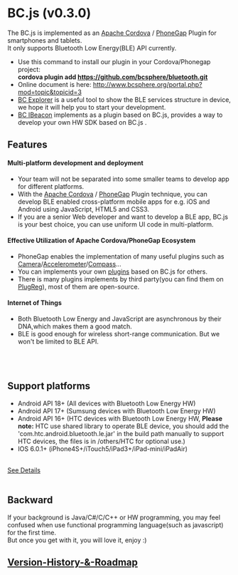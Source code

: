 BC.js (v0.3.0)
===================================
The BC.js is implemented as an [Apache Cordova](http://cordova.apache.org) / [PhoneGap](http://phonegap.com) Plugin for smartphones and tablets.
</br>It only supports Bluetooth Low Energy(BLE) API currently.
  
  * Use this command to install our plugin in your Cordova/Phonegap project: <br/>
    <b>cordova plugin add https://github.com/bcsphere/bluetooth.git </b> <br/>
  * Online document is here: http://www.bcsphere.org/portal.php?mod=topic&topicid=3 <br/>
  * [BC Explorer](https://github.com/bcsphere/bcexplorer) is a useful tool to show the BLE services structure in device, we hope it will help you to start your development.
  * [BC IBeacon](https://github.com/bcsphere/ibeacon) implements as a plugin based on BC.js, provides a way to develop your own HW SDK based on BC.js .
  
Features
-----------------------------------
#### Multi-platform development and deployment 
* Your team will not be separated into some smaller teams to develop app for different platforms.
* With the [Apache Cordova](http://cordova.apache.org) / [PhoneGap](http://phonegap.com) Plugin technique,
  you can develop BLE enabled cross-platform mobile apps for e.g. iOS and Android using JavaScript, HTML5 and CSS3.
* If you are a senior Web developer and want to develop a BLE app, BC.js is your best choice, you can use uniform UI code in multi-platform.

#### Effective Utilization of Apache Cordova/PhoneGap Ecosystem
* PhoneGap enables the implementation of many useful plugins such as  [Camera](http://docs.phonegap.com/en/edge/cordova_camera_camera.md.html#Camera)/[Accelerometer](http://docs.phonegap.com/en/edge/cordova_accelerometer_accelerometer.md.html#Accelerometer)/[Compass](http://docs.phonegap.com/en/edge/cordova_compass_compass.md.html#Compass)...
* You can implements your own [plugins](http://docs.phonegap.com/en/3.3.0/guide_hybrid_plugins_index.md.html#Plugin%20Development%20Guide) based on BC.js for others.
* There is many plugins implements by third party(you can find them on [PlugReg](http://plugreg.com/)), most of them are open-source.

#### Internet of Things
* Both Bluetooth Low Energy and JavaScript are asynchronous by their DNA,which makes them a good match. 
* BLE is good enough for wireless short-range communication. But we won't be limited to BLE API.
  
</br></br>
Support platforms
-----------------------------------
* Android API 18+ (All devices with Bluetooth Low Energy HW)
* Android API 17+ (Sumsung devices with Bluetooth Low Energy HW)
* Android API 16+ (HTC devices with Bluetooth Low Energy HW, <b>Please note:</b> HTC use shared library to operate BLE device, you should add the 'com.htc.android.bluetooth.le.jar' in the build path manually to support HTC devices, the files is in /others/HTC for optional use.)
* IOS 6.0.1+  (iPhone4S+/iTouch5/iPad3+/iPad-mini/iPadAir)

</br>[See Details](http://www.bcsphere.org/document/supportplatforms.html)
</br></br>

Backward
-----------------------------------
If your background is Java/C#/C/C++ or HW programming, you may feel confused when use functional programming language(such as javascript) for the first time.
</br>But once you get with it, you will love it, enjoy :)

[Version-History-&-Roadmap](https://github.com/bcsphere/bluetooth/wiki/Version-History-&-Roadmap)
-----------------------------------

